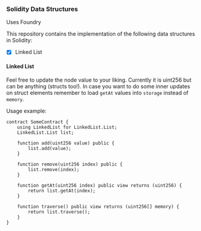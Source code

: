 ### Solidity Data Structures

Uses Foundry

This repository contains the implementation of the following data structures in Solidity:

- [x] Linked List

#### Linked List

Feel free to update the node value to your liking. Currently it is uint256 but can be anything (structs too!).
In case you want to do some inner updates on struct elements remember to load `getAt` values into `storage` instead of `memory`.

Usage example:

```
contract SomeContract {
    using LinkedList for LinkedList.List;
    LinkedList.List list;

    function add(uint256 value) public {
        list.add(value);
    }

    function remove(uint256 index) public {
        list.remove(index);
    }

    function getAt(uint256 index) public view returns (uint256) {
        return list.getAt(index);
    }

    function traverse() public view returns (uint256[] memory) {
        return list.traverse();
    }
}
```
